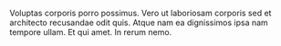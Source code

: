 Voluptas corporis porro possimus.
Vero ut laboriosam corporis sed et architecto recusandae odit quis.
Atque nam ea dignissimos ipsa nam tempore ullam.
Et qui amet.
In rerum nemo.